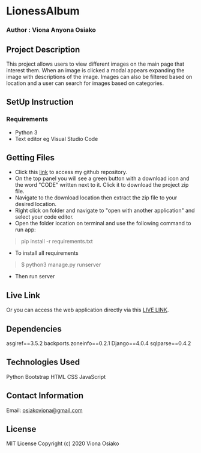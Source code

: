 # LionessAlbum

### Author : Viona Anyona Osiako

## Project Description

This project allows users to view different images on the main page that interest them. When an image is clicked a modal appears expanding the image with descriptions of the image. Images can also be filtered based on location and a user can search for images based on categories.

## SetUp Instruction

### Requirements

* Python 3
* Text editor eg Visual Studio Code

## Getting Files

* Click this [link](https://github.com/vionaosiako/LionessAlbum) to access my github repository.
* On the top panel you will see a green button with a download icon and the word "CODE" written next to it. Click it to download the project zip file.
* Navigate to the download location then extract the zip file to your desired location.​
* Right click on folder and navigate to "open with another application" and select your code editor.
* Open the folder location on terminal and use the following command to run app:
> pip install -r requirements.txt
* To install all requirements
> $ python3 manage.py runserver
* Then run server

## Live Link
Or you can access the web application directly via this [LIVE LINK]().

## Dependencies
asgiref==3.5.2
backports.zoneinfo==0.2.1
Django==4.0.4
sqlparse==0.4.2

## Technologies Used
Python
Bootstrap
HTML
CSS
JavaScript

## Contact Information
Email: osiakoviona@gmail.com

## License
MIT License
Copyright (c) 2020 Viona Osiako
